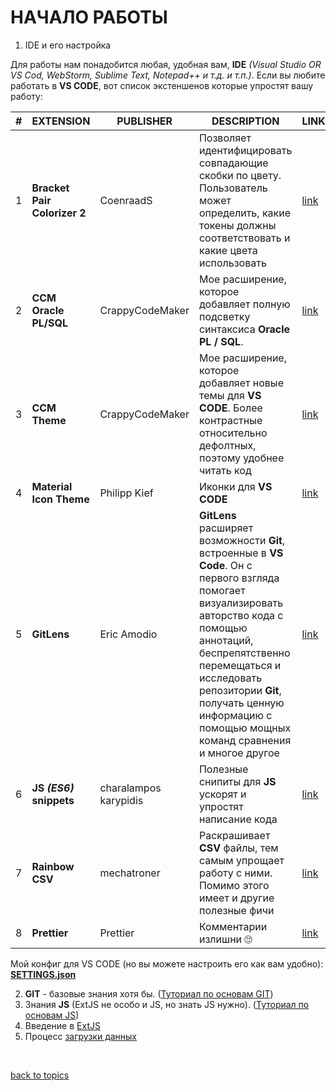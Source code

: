 # НАЧАЛО РАБОТЫ

1. IDE и его настройка

Для работы нам понадобится любая, удобная вам, **IDE** _(Visual Studio OR VS Cod, WebStorm, Sublime Text, Notepad++ и т.д. и т.п.)_. Если вы любите работать в **VS CODE**, вот список экстеншенов которые упростят вашу работу:

| **#** | **EXTENSION**             | **PUBLISHER**         | **DESCRIPTION**  | **LINK**   |
|-------|-------------------------- | --------------------- | ---------------- | ---------- |
| 1 | **Bracket Pair Colorizer 2**  | CoenraadS             | Позволяет идентифицировать совпадающие скобки по цвету. Пользователь может определить, какие токены должны соответствовать и какие цвета использовать | [link](https://marketplace.visualstudio.com/items?itemName=CoenraadS.bracket-pair-colorizer-2) |
| 2 | **CCM Oracle PL/SQL**         | CrappyCodeMaker       | Мое расширение, которое добавляет полную подсветку синтаксиса **Oracle PL / SQL**. | [link](https://marketplace.visualstudio.com/items?itemName=CrappyCodeMaker.ccm-plsql-oracle) |
| 3 | **CCM Theme**                 | CrappyCodeMaker       | Мое расширение, которое добавляет новые темы для **VS CODE**. Более контрастные относительно дефолтных, поэтому  удобнее читать код | [link](https://marketplace.visualstudio.com/items?itemName=CrappyCodeMaker.crappycode-theme) |
| 4 | **Material Icon Theme**       | Philipp Kief          | Иконки для **VS CODE** | [link](https://marketplace.visualstudio.com/items?itemName=PKief.material-icon-theme) |
| 5 | **GitLens**                   | Eric Amodio           | **GitLens** расширяет возможности **Git**, встроенные в **VS Code**. Он с первого взгляда помогает визуализировать авторство кода с помощью аннотаций, беспрепятственно перемещаться и исследовать репозитории **Git**, получать ценную информацию с помощью мощных команд сравнения и многое другое | [link](https://marketplace.visualstudio.com/items?itemName=eamodio.gitlens) |
| 6 | **JS _(ES6)_ snippets**       | charalampos karypidis | Полезные снипиты для **JS** ускорят и упростят написание кода | [link](https://marketplace.visualstudio.com/items?itemName=xabikos.JavaScriptSnippets) |
| 7 | **Rainbow CSV**               | mechatroner           | Раскрашивает **CSV** файлы, тем самым упрощает работу с ними. Помимо этого имеет и другие полезные фичи | [link](https://marketplace.visualstudio.com/items?itemName=mechatroner.rainbow-csv) |
| 8 | **Prettier** | Prettier              | Комментарии излишни 🙄 | [link](https://marketplace.visualstudio.com/items?itemName=esbenp.prettier-vscode) |

Мой конфиг для VS CODE (но вы можете настроить его как вам удобно): **[SETTINGS.json](https://github.com/CrappyCodeMaker/CCM-Theme/blob/main_theme/vsc%20settings/settings.json)**

2. **GIT** - базовые знания хотя бы. ([Туториал по основам GIT](https://www.youtube.com/watch?v=zZBiln_2FhM))
3. Знания **JS** (ExtJS не особо и JS, но знать JS нужно). ([Туториал по основам JS](https://www.youtube.com/watch?v=Bluxbh9CaQ0&list=PLqKQF2ojwm3llpxoP1rzoz7TE2Fpo4Zhp&index=11))
4. Введение в [ExtJS](https://github.com/CrappyCodeMaker/ECCENTEX-KNOWLEGE/blob/main/Content/1.1%20ExtJS/ExtJS.md)
5. Процесс [загрузки данных](https://github.com/CrappyCodeMaker/ECCENTEX-KNOWLEGE/blob/main/Content/1.2%20Load%20from%20CSV/LoadCSV.md)

<br/>

[back to topics](https://github.com/CrappyCodeMaker/ECCENTEX-KNOWLEGE/blob/main/Content/0%20Topics/README.md)